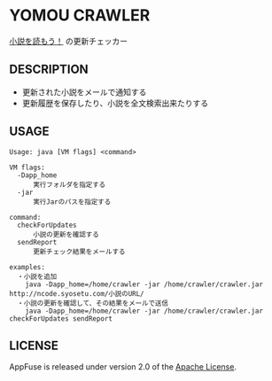 # YOMOU CRAWLER
[小説を読もう！][] の更新チェッカー

## DESCRIPTION
* 更新された小説をメールで通知する
* 更新履歴を保存したり、小説を全文検索出来たりする

## USAGE
```console
Usage: java [VM flags] <command>

VM flags:
  -Dapp_home
      実行フォルダを指定する
  -jar
      実行Jarのパスを指定する

command:
  checkForUpdates
      小説の更新を確認する
  sendReport
      更新チェック結果をメールする

examples:
  ・小説を追加
    java -Dapp_home=/home/crawler -jar /home/crawler/crawler.jar http://ncode.syosetu.com/小説のURL/
  ・小説の更新を確認して、その結果をメールで送信
    java -Dapp_home=/home/crawler -jar /home/crawler/crawler.jar checkForUpdates sendReport
```
## LICENSE
AppFuse is released under version 2.0 of the [Apache License][].

[小説を読もう！]: http://yomou.syosetu.com/
[Apache License]: http://www.apache.org/licenses/LICENSE-2.0
